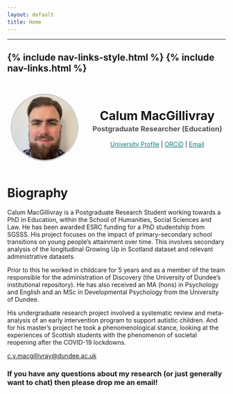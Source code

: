 ```yaml
---
layout: default
title: Home
---
```

---
{% include nav-links-style.html %}
{% include nav-links.html %}
---

<div style="
  display: flex;
  align-items: center;
  gap: 2rem;
  flex-wrap: wrap;
  margin-top: 2rem;
  justify-content: center;
  text-align: center;
">

  <!-- Profile Image -->
  <img src="/assets/images/profile.jpg" alt="Profile Photo" style="
    width: 150px;
    height: 150px;
    object-fit: cover;
    border-radius: 50%;
    border: 3px solid #ccc;
  ">

  <!-- Text Section -->
  <div style="text-align: center;">
    <div style="display: inline-block; min-width: 300px;">
      <h1 style="margin: 0;">Calum MacGillivray</h1>
      <h3 style="margin: 0.2em 0 1em; color: #555;">Postgraduate Researcher (Education)</h3>
        <p style="margin: 0; text-align: center;">
          <a href="https://discovery.dundee.ac.uk/en/persons/calum-macgillivray" target="_blank" style="color: #157878;">University Profile</a> |
          <a href="https://orcid.org/0009-0001-2871-6735" target="_blank" style="color: #157878;">ORCiD</a> |
          <a href="mailto:c.y.macgillivray@dundee.ac.uk" target="_blank" style="color: #157878;">Email</a>
        </p>
  </div>
</div>
</div>

# Biography

Calum MacGillivray is a Postgraduate Research Student working towards a PhD in Education, within the School of Humanities, Social Sciences and Law. He has been awarded ESRC funding for a PhD studentship from SGSSS. His project focuses on the impact of primary-secondary school transitions on young people’s attainment over time. This involves secondary analysis of the longitudinal Growing Up in Scotland dataset and relevant administrative datasets.

Prior to this he worked in childcare for 5 years and as a member of the team responsible for the administration of Discovery (the University of Dundee’s institutional repository). He has also received an MA (hons) in Psychology and English and an MSc in Developmental Psychology from the University of Dundee.

His undergraduate research project involved a systematic review and meta-analysis of an early intervention program to support autistic children. And for his master’s project he took a phenomenological stance, looking at the experiences of Scottish students with the phenomenon of societal reopening after the COVID-19 lockdowns.

c.y.macgillivray@dundee.ac.uk

### If you have any questions about my research (or just generally want to chat) then please drop me an email! 
